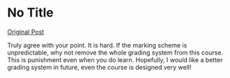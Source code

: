 # No Title

[Original Post](https://discourse.onlinedegree.iitm.ac.in/t/168476/15)

<p>Truly agree with your point. It is hard. If the marking scheme is unpredictable, why not remove the whole grading system from this course. This is punishment even when you do learn. Hopefully, I would like a better grading system in future, even the course is designed very well!</p>